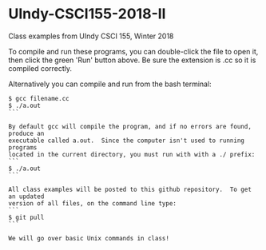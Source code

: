 # UIndy-CSCI155-2018-II
Class examples from UIndy CSCI 155, Winter 2018

To compile and run these programs, you can double-click the file to open it,
then click the green 'Run' button above.  Be sure the extension is .cc so it
is compiled correctly.

Alternatively you can compile and run from the bash terminal:
````
$ gcc filename.cc
$ ./a.out
```

By default gcc will compile the program, and if no errors are found, produce an
executable called a.out.  Since the computer isn't used to running programs
located in the current directory, you must run with with a ./ prefix:
```
$ ./a.out
```

All class examples will be posted to this github repository.  To get an updated
version of all files, on the command line type:
```
$ git pull  
```

We will go over basic Unix commands in class!